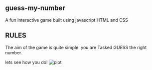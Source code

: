 ## guess-my-number

A fun interactive game built using javascript HTML and CSS

## RULES

The aim of the game is quite simple. you are Tasked GUESS the right number.

lets see how you do!
![plot](/home/wardhere-adan/personal-projects/guess-my-number/guess-my-number.png)
